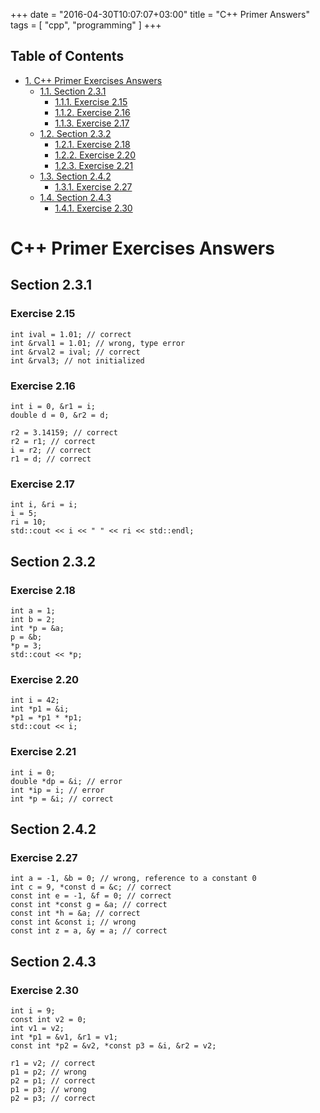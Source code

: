 +++
date = "2016-04-30T10:07:07+03:00"
title = "C++ Primer Answers"
tags = [ "cpp", "programming" ]
+++

<div id="table-of-contents">
<h2>Table of Contents</h2>
<div id="text-table-of-contents">
<ul>
<li><a href="#orgheadline13">1. C++ Primer Exercises Answers</a>
<ul>
<li><a href="#orgheadline4">1.1. Section 2.3.1</a>
<ul>
<li><a href="#orgheadline1">1.1.1. Exercise 2.15</a></li>
<li><a href="#orgheadline2">1.1.2. Exercise 2.16</a></li>
<li><a href="#orgheadline3">1.1.3. Exercise 2.17</a></li>
</ul>
</li>
<li><a href="#orgheadline8">1.2. Section 2.3.2</a>
<ul>
<li><a href="#orgheadline5">1.2.1. Exercise 2.18</a></li>
<li><a href="#orgheadline6">1.2.2. Exercise 2.20</a></li>
<li><a href="#orgheadline7">1.2.3. Exercise 2.21</a></li>
</ul>
</li>
<li><a href="#orgheadline10">1.3. Section 2.4.2</a>
<ul>
<li><a href="#orgheadline9">1.3.1. Exercise 2.27</a></li>
</ul>
</li>
<li><a href="#orgheadline12">1.4. Section 2.4.3</a>
<ul>
<li><a href="#orgheadline11">1.4.1. Exercise 2.30</a></li>
</ul>
</li>
</ul>
</li>
</ul>
</div>
</div>

# C++ Primer Exercises Answers<a id="orgheadline13"></a>

## Section 2.3.1<a id="orgheadline4"></a>

### Exercise 2.15<a id="orgheadline1"></a>

    int ival = 1.01; // correct
    int &rval1 = 1.01; // wrong, type error
    int &rval2 = ival; // correct
    int &rval3; // not initialized

### Exercise 2.16<a id="orgheadline2"></a>

    int i = 0, &r1 = i; 
    double d = 0, &r2 = d;
    
    r2 = 3.14159; // correct
    r2 = r1; // correct
    i = r2; // correct
    r1 = d; // correct

### Exercise 2.17<a id="orgheadline3"></a>

    int i, &ri = i;
    i = 5;
    ri = 10;
    std::cout << i << " " << ri << std::endl;

## Section 2.3.2<a id="orgheadline8"></a>

### Exercise 2.18<a id="orgheadline5"></a>

    int a = 1;
    int b = 2;
    int *p = &a;
    p = &b;
    *p = 3;
    std::cout << *p;

### Exercise 2.20<a id="orgheadline6"></a>

    int i = 42;
    int *p1 = &i;
    *p1 = *p1 * *p1;
    std::cout << i;

### Exercise 2.21<a id="orgheadline7"></a>

    int i = 0;
    double *dp = &i; // error
    int *ip = i; // error
    int *p = &i; // correct

## Section 2.4.2<a id="orgheadline10"></a>

### Exercise 2.27<a id="orgheadline9"></a>

    int a = -1, &b = 0; // wrong, reference to a constant 0
    int c = 9, *const d = &c; // correct
    const int e = -1, &f = 0; // correct
    const int *const g = &a; // correct
    const int *h = &a; // correct
    const int &const i; // wrong
    const int z = a, &y = a; // correct

## Section 2.4.3<a id="orgheadline12"></a>

### Exercise 2.30<a id="orgheadline11"></a>

    int i = 9;
    const int v2 = 0;
    int v1 = v2;
    int *p1 = &v1, &r1 = v1;
    const int *p2 = &v2, *const p3 = &i, &r2 = v2;
    
    r1 = v2; // correct
    p1 = p2; // wrong
    p2 = p1; // correct
    p1 = p3; // wrong
    p2 = p3; // correct
